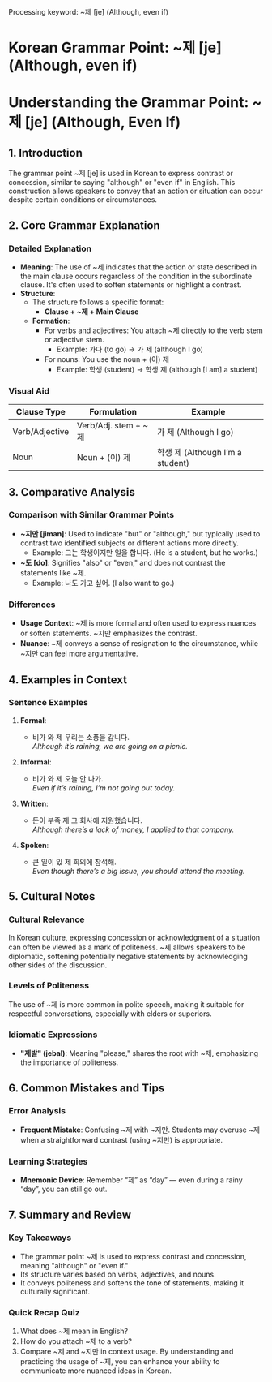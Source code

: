 Processing keyword: ~제 [je] (Although, even if)
# Korean Grammar Point: ~제 [je] (Although, even if)
# Understanding the Grammar Point: ~제 [je] (Although, Even If)
## 1. Introduction
The grammar point ~제 [je] is used in Korean to express contrast or concession, similar to saying "although" or "even if" in English. This construction allows speakers to convey that an action or situation can occur despite certain conditions or circumstances.
## 2. Core Grammar Explanation
### Detailed Explanation
- **Meaning**: The use of ~제 indicates that the action or state described in the main clause occurs regardless of the condition in the subordinate clause. It's often used to soften statements or highlight a contrast.
- **Structure**: 
  - The structure follows a specific format: 
    - **Clause + ~제 + Main Clause**
  - **Formation**:
    - For verbs and adjectives: You attach ~제 directly to the verb stem or adjective stem.
      - Example: 가다 (to go) → 가 제 (although I go)
    - For nouns: You use the noun + (이) 제
      - Example: 학생 (student) → 학생 제 (although [I am] a student)
### Visual Aid
| Clause Type     | Formulation              | Example            |
|------------------|--------------------------|---------------------|
| Verb/Adjective   | Verb/Adj. stem + ~제     | 가 제 (Although I go)|
| Noun             | Noun + (이) 제            | 학생 제 (Although I’m a student) |
## 3. Comparative Analysis
### Comparison with Similar Grammar Points
- **~지만 [jiman]**: Used to indicate "but" or "although," but typically used to contrast two identified subjects or different actions more directly.
  - Example: 그는 학생이지만 일을 합니다. (He is a student, but he works.)
- **~도 [do]**: Signifies "also" or "even," and does not contrast the statements like ~제.
  - Example: 나도 가고 싶어. (I also want to go.)
### Differences
- **Usage Context**: ~제 is more formal and often used to express nuances or soften statements. ~지만 emphasizes the contrast.
- **Nuance**: ~제 conveys a sense of resignation to the circumstance, while ~지만 can feel more argumentative.
## 4. Examples in Context
### Sentence Examples
1. **Formal**:
   - 비가 와 제 우리는 소풍을 갑니다.  
   *Although it’s raining, we are going on a picnic.*
   
2. **Informal**:
   - 비가 와 제 오늘 안 나가.  
   *Even if it’s raining, I’m not going out today.*
   
3. **Written**:
   - 돈이 부족 제 그 회사에 지원했습니다.  
   *Although there’s a lack of money, I applied to that company.*
4. **Spoken**:
   - 큰 일이 있 제 회의에 참석해.  
   *Even though there’s a big issue, you should attend the meeting.*
## 5. Cultural Notes
### Cultural Relevance 
In Korean culture, expressing concession or acknowledgment of a situation can often be viewed as a mark of politeness. ~제 allows speakers to be diplomatic, softening potentially negative statements by acknowledging other sides of the discussion.
### Levels of Politeness
The use of ~제 is more common in polite speech, making it suitable for respectful conversations, especially with elders or superiors.
### Idiomatic Expressions
- **"제발" (jebal)**: Meaning "please," shares the root with ~제, emphasizing the importance of politeness.
  
## 6. Common Mistakes and Tips
### Error Analysis
- **Frequent Mistake**: Confusing ~제 with ~지만. Students may overuse ~제 when a straightforward contrast (using ~지만) is appropriate.
  
### Learning Strategies
- **Mnemonic Device**: Remember “제” as “day” — even during a rainy “day”, you can still go out. 
## 7. Summary and Review
### Key Takeaways
- The grammar point ~제 is used to express contrast and concession, meaning "although" or "even if."
- Its structure varies based on verbs, adjectives, and nouns.
- It conveys politeness and softens the tone of statements, making it culturally significant.
### Quick Recap Quiz
1. What does ~제 mean in English?
2. How do you attach ~제 to a verb?
3. Compare ~제 and ~지만 in context usage.
By understanding and practicing the usage of ~제, you can enhance your ability to communicate more nuanced ideas in Korean.
